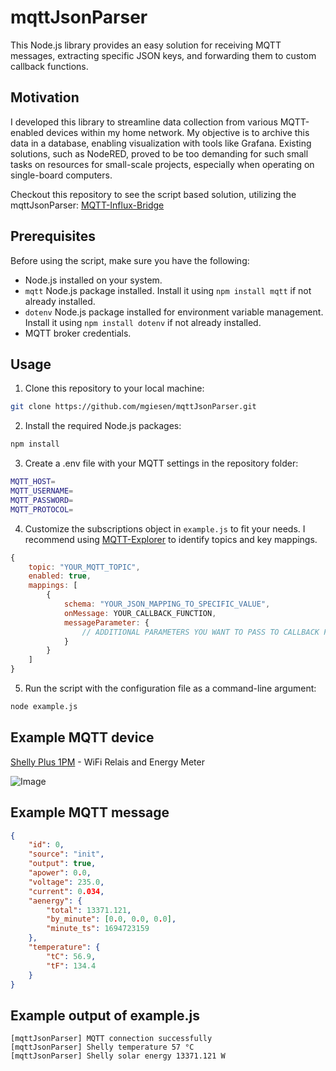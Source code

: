 # mqttJsonParser

This Node.js library provides an easy solution for receiving MQTT messages, extracting specific JSON keys, and forwarding them to custom callback functions.

## Motivation
I developed this library to streamline data collection from various MQTT-enabled devices within my home network. My objective is to archive this data in a database, enabling visualization with tools like Grafana. Existing solutions, such as NodeRED, proved to be too demanding for such small tasks on resources for small-scale projects, especially when operating on single-board computers.


Checkout this repository to see the script based solution, utilizing the mqttJsonParser: [MQTT-Influx-Bridge](https://github.com/mgiesen/MQTT-Influx-Bridge)

## Prerequisites

Before using the script, make sure you have the following:

- Node.js installed on your system.
- `mqtt` Node.js package installed. Install it using `npm install mqtt` if not already installed.
- `dotenv` Node.js package installed for environment variable management. Install it using `npm install dotenv` if not already installed.
- MQTT broker credentials.

## Usage

1. Clone this repository to your local machine:

```bash
git clone https://github.com/mgiesen/mqttJsonParser.git
```

2. Install the required Node.js packages:

```bash
npm install
```

3. Create a .env file with your MQTT settings in the repository folder:

```bash
MQTT_HOST=
MQTT_USERNAME=
MQTT_PASSWORD=
MQTT_PROTOCOL=
```

4. Customize the subscriptions object in `example.js` to fit your needs. I recommend using [MQTT-Explorer](https://github.com/thomasnordquist/MQTT-Explorer) to identify topics and key mappings.

```javascript
{
    topic: "YOUR_MQTT_TOPIC",
    enabled: true,
    mappings: [
        {
            schema: "YOUR_JSON_MAPPING_TO_SPECIFIC_VALUE",
            onMessage: YOUR_CALLBACK_FUNCTION,
            messageParameter: {
                // ADDITIONAL PARAMETERS YOU WANT TO PASS TO CALLBACK FUNCTION
            }
        }
    ]
}
```

5. Run the script with the configuration file as a command-line argument:

```bash
node example.js
```

## Example MQTT device

[Shelly Plus 1PM](https://www.shelly.com/de/products/shop/shelly-plus-1-pm-2-pack/shelly-plus-1-pm) - WiFi Relais and Energy Meter

![Image](https://www.shelly.com/_Resources/Persistent/d/4/4/d/d44ddf8caa0797bce14639b6082055670a1f14f9/shpl1pm-shop6-1000x1000.webp)

## Example MQTT message

```json
{
	"id": 0,
	"source": "init",
	"output": true,
	"apower": 0.0,
	"voltage": 235.0,
	"current": 0.034,
	"aenergy": {
		"total": 13371.121,
		"by_minute": [0.0, 0.0, 0.0],
		"minute_ts": 1694723159
	},
	"temperature": {
		"tC": 56.9,
		"tF": 134.4
	}
}
```

## Example output of example.js

```
[mqttJsonParser] MQTT connection successfully
[mqttJsonParser] Shelly temperature 57 °C
[mqttJsonParser] Shelly solar energy 13371.121 W
```
